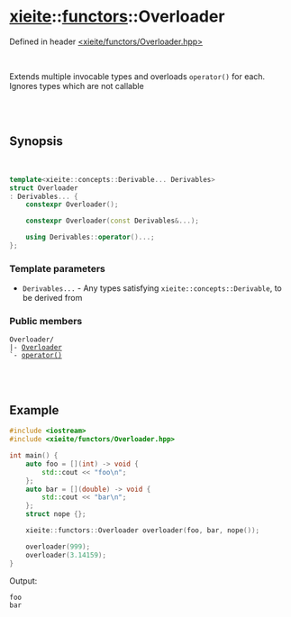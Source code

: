 # [xieite](../xieite.md)::[functors](../functors.md)::Overloader
Defined in header [<xieite/functors/Overloader.hpp>](../../include/xieite/functors/Overloader.hpp)

<br/>

Extends multiple invocable types and overloads `operator()` for each. Ignores types which are not callable

<br/><br/>

## Synopsis

<br/>

```cpp
template<xieite::concepts::Derivable... Derivables>
struct Overloader
: Derivables... {
	constexpr Overloader();

	constexpr Overloader(const Derivables&...);

	using Derivables::operator()...;
};
```
### Template parameters
- `Derivables...` - Any types satisfying `xieite::concepts::Derivable`, to be derived from
### Public members
<pre><code>Overloader/
|- <a href="./Overloader/constructor.md">Overloader</a>
`- <a href="./Overloader/operatorCall.md">operator()</a>
</code></pre>

<br/><br/>

## Example
```cpp
#include <iostream>
#include <xieite/functors/Overloader.hpp>

int main() {
	auto foo = [](int) -> void {
		std::cout << "foo\n";
	};
	auto bar = [](double) -> void {
		std::cout << "bar\n";
	};
	struct nope {};

	xieite::functors::Overloader overloader(foo, bar, nope());

	overloader(999);
	overloader(3.14159);
}
```
Output:
```
foo
bar
```
